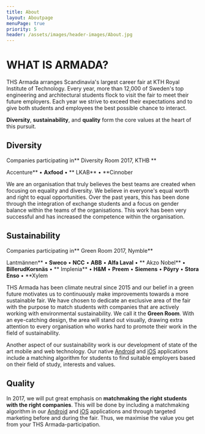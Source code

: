 ```yaml
---
title: About
layout: Aboutpage
menuPage: true
priority: 5
header: /assets/images/header-images/About.jpg
---
```

# WHAT IS ARMADA?

THS Armada arranges Scandinavia's largest career fair at KTH Royal Institute of Technology. Every year, more than 12,000 of Sweden's top engineering and architectural students flock to visit the fair to meet their future employers. Each year we strive to exceed their expectations and to give both students and employees the best possible chance to interact.

**Diversity**, **sustainability**, and **quality** form the core values at the heart of this pursuit.

## Diversity

Companies participating in** Diversity Room 2017, KTHB    **

Accenture**  •  **Axfood**  • ** LKAB**  •  **Cinnober

We are an organisation that truly believes the best teams are created when focusing on equality and diversity. We believe in everyone's equal worth and right to equal opportunities. Over the past years, this has been done through the integration of exchange students and a focus on gender balance within the teams of the organisations. This work has been very successful and has increased the competence within the organisation.

## Sustainability

Companies participating in** Green Room 2017, Nymble**

Lantmännen**  •  **Sweco**  •  **NCC**  •  **ABB**  •  **Alfa Laval**  • ** Akzo Nobel**  •  **BillerudKorsnäs**  • ** Implenia**  •  **H&M**  •  **Preem**  •  **Siemens**  •  **Pöyry**  •  **Stora Enso**  •  **Xylem

THS Armada has been climate neutral since 2015 and our belief in a green future motivates us to continuously make improvements towards a more sustainable fair. We have chosen to dedicate an exclusive area of the fair with the purpose to match students with companies that are actively working with environmental sustainability. We call it the **Green Room**. With an eye-catching design, the area will stand out visually, drawing extra attention to every organisation who works hard to promote their work in the field of sustainability.

Another aspect of our sustainability work is our development of state of the art mobile and web technology. Our native [Android](https://play.google.com/store/apps/details?id=se.ths.kth.Aramda&hl=en) and [iOS](https://itunes.apple.com/us/app/armada/id470187481?mt=8) applications include a matching algorithm for students to find suitable employers based on their field of study, interests and values.

## Quality

In 2017, we will put great emphasis on **matchmaking the right students with the right companies**. This will be done by including a matchmaking algorithm in our [Android](https://play.google.com/store/apps/details?id=se.ths.kth.Aramda&hl=en) and [iOS](https://itunes.apple.com/us/app/armada/id470187481?mt=8) applications and through targeted marketing before and during the fair. Thus, we maximise the value you get from your THS Armada-participation.
